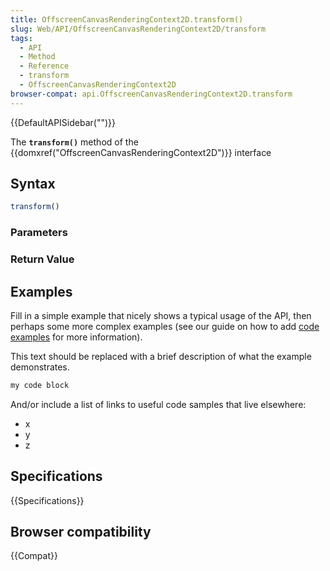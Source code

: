 ```yaml
---
title: OffscreenCanvasRenderingContext2D.transform()
slug: Web/API/OffscreenCanvasRenderingContext2D/transform
tags:
  - API
  - Method
  - Reference
  - transform
  - OffscreenCanvasRenderingContext2D
browser-compat: api.OffscreenCanvasRenderingContext2D.transform
---
```

{{DefaultAPISidebar("")}}

The **`transform()`** method of the {{domxref("OffscreenCanvasRenderingContext2D")}} interface 

## Syntax

```js
transform()
```

### Parameters



### Return Value



## Examples

Fill in a simple example that nicely shows a typical usage of the API, then perhaps some more complex examples (see our guide on how to add [code examples](/en-US/docs/MDN/Contribute/Structures/Code_examples) for more information).

This text should be replaced with a brief description of what the example demonstrates.

```js
my code block
```

And/or include a list of links to useful code samples that live elsewhere:

*   x
*   y
*   z

## Specifications

{{Specifications}}

## Browser compatibility

{{Compat}}

